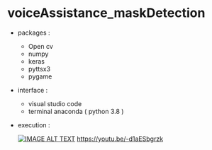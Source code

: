 # voiceAssistance_maskDetection

- packages : 
    - Open cv 
    - numpy 
    - keras 
    - pyttsx3
    - pygame 
   
   
- interface : 
     - visual studio code 
     - terminal anaconda ( python 3.8 )
    
    
    
 - execution : 
 
 
     [![IMAGE ALT TEXT](http://img.youtube.com/vi/-d1aESbgrzk/0.jpg)](http://www.youtube.com/watch?v=-d1aESbgrzk"tachy") 
     https://youtu.be/-d1aESbgrzk
